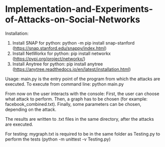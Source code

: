 # Implementation-and-Experiments-of-Attacks-on-Social-Networks

Installation:
1. Install SNAP for python: python -m pip install snap-stanford
(https://snap.stanford.edu/snappy/index.html)
2. Install NetWorkx for python: pip install networkx
(https://pypi.org/project/networkx/)
3. Install Anytree for python: pip install anytree
(https://anytree.readthedocs.io/en/latest/installation.html)

Usage:
main.py is the entry point of the program from which the attacks are executed.
To execute from command line: python main.py

From now on the user interacts with the console:
First, the user can choose what attack to perform.
Then, a graph has to be chosen (for example: facebook_combined.txt).
Finally, some parameters can be chosen, depending on the attack.

The results are written to .txt files in the same directory, after the attacks are executed.

For testing:
mygraph.txt is required to be in the same folder as Testing.py to perform the tests
(python -m unittest -v Testing.py)
